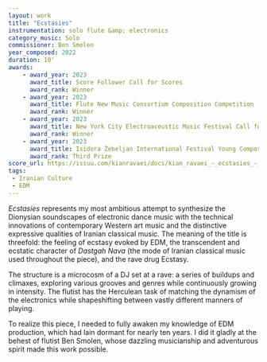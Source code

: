 ```yaml
---
layout: work
title: "Ecstasies"
instrumentation: solo flute &amp; electronics
category_music: Solo
commissioner: Ben Smolen
year_composed: 2022
duration: 10'
awards:
    - award_year: 2023
      award_title: Score Follower Call for Scores
      award_rank: Winner
    - award_year: 2023
      award_title: Flute New Music Consortium Composition Competition
      award_rank: Winner
    - award_year: 2023
      award_title: New York City Electroacoustic Music Festival Call for Scores
      award_rank: Winner
    - award_year: 2023
      award_title: Isidora Žebeljan International Festival Young Composer Competition
      award_rank: Third Prize
score_url: https://issuu.com/kianravaei/docs/kian_ravaei_-_ecstasies_-_score_-_ed_4
tags:
 - Iranian Culture
 - EDM
---
```

_Ecstasies_ represents my most ambitious attempt to synthesize the Dionysian soundscapes of electronic dance music with the technical innovations of contemporary Western art music and the distinctive expressive qualities of Iranian classical music. The meaning of the title is threefold: the feeling of ecstasy evoked by EDM, the transcendent and ecstatic character of _Dastgah Nava_ (the mode of Iranian classical music used throughout the piece), and the rave drug Ecstasy.

The structure is a microcosm of a DJ set at a rave: a series of buildups and climaxes, exploring various grooves and genres while continuously growing in intensity. The flutist has the Herculean task of matching the dynamism of the electronics while shapeshifting between vastly different manners of playing.

To realize this piece, I needed to fully awaken my knowledge of EDM production, which had lain dormant for nearly ten years. I did it gladly at the behest of flutist Ben Smolen, whose dazzling musicianship and adventurous spirit made this work possible.